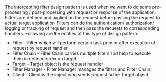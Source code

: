 The intercepting filter design pattern is used when we want to do some pre-processing / post-processing with request or response of the application. Filters are defined and applied on the request before passing the request to actual target application. Filters can do the authentication/ authorization/ logging or tracking of request and then pass the requests to corresponding handlers. Following are the entities of this type of design pattern.
- Filter - Filter which will perform certain task prior or after execution of request by request handler. 
- Filter Chain - Filter Chain carries multiple filters and help to execute them in defined order on target. 
- Target - Target object is the request handler 
- Filter Manager - Filter Manager manages the filters and Filter Chain. 
- Client - Client is the object who sends request to the Target object. 